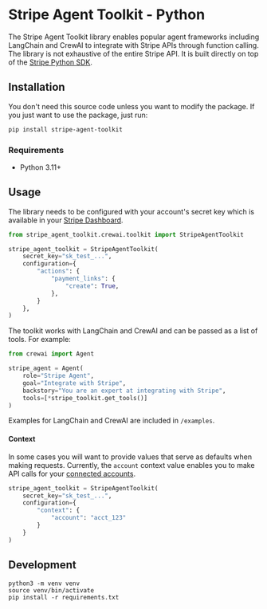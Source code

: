 # Stripe Agent Toolkit - Python

The Stripe Agent Toolkit library enables popular agent frameworks including LangChain and CrewAI to integrate with Stripe APIs through function calling. The
library is not exhaustive of the entire Stripe API. It is built directly on top
of the [Stripe Python SDK][python-sdk].

## Installation

You don't need this source code unless you want to modify the package. If you just
want to use the package, just run:

```sh
pip install stripe-agent-toolkit
```

### Requirements

- Python 3.11+

## Usage

The library needs to be configured with your account's secret key which is
available in your [Stripe Dashboard][api-keys].

```python
from stripe_agent_toolkit.crewai.toolkit import StripeAgentToolkit

stripe_agent_toolkit = StripeAgentToolkit(
    secret_key="sk_test_...",
    configuration={
        "actions": {
            "payment_links": {
                "create": True,
            },
        }
    },
)
```

The toolkit works with LangChain and CrewAI and can be passed as a list of tools. For example:

```python
from crewai import Agent

stripe_agent = Agent(
    role="Stripe Agent",
    goal="Integrate with Stripe",
    backstory="You are an expert at integrating with Stripe",
    tools=[*stripe_toolkit.get_tools()]
)
```

Examples for LangChain and CrewAI are included in `/examples`.

[python-sdk]: https://github.com/stripe/stripe-python
[api-keys]: https://dashboard.stripe.com/account/apikeys

#### Context

In some cases you will want to provide values that serve as defaults when making requests. Currently, the `account` context value enables you to make API calls for your [connected accounts](https://docs.stripe.com/connect/authentication).

```python
stripe_agent_toolkit = StripeAgentToolkit(
    secret_key="sk_test_...",
    configuration={
        "context": {
            "account": "acct_123"
        }
    }
)
```

## Development

```
python3 -m venv venv
source venv/bin/activate
pip install -r requirements.txt
```
